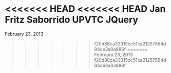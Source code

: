 <<<<<<< HEAD
<<<<<<< HEAD
Jan Fritz Saborrido
UPVTC
JQuery
=======
February 23, 2013
>>>>>>> f20d88ca33315cc51ca21257554d94ce3a0a886f
=======
February 23, 2013
>>>>>>> f20d88ca33315cc51ca21257554d94ce3a0a886f
